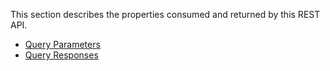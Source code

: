 This section describes the properties consumed and returned by this REST API.

* [Query Parameters](#query-parameters)
* [Query Responses](#query-responses)